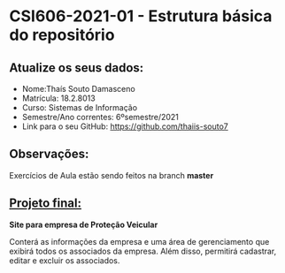 # **CSI606-2021-01 - Estrutura básica do repositório**

## Atualize os seus dados:

- Nome:Thaís Souto Damasceno
- Matrícula: 18.2.8013
- Curso: Sistemas de Informação
- Semestre/Ano correntes: 6ºsemestre/2021
- Link para o seu GitHub: https://github.com/thaiis-souto7

## Observações: 

Exercícios de Aula estão sendo feitos na branch **master**

## [Projeto final:](./Projeto/README.md) 

**Site para empresa de Proteção Veicular**

Conterá as informações da empresa e uma área de gerenciamento que exibirá todos os associados da empresa. 
Além disso, permitirá cadastrar, editar e excluir os associados.

